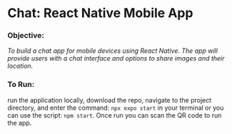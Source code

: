# **Chat: React Native Mobile App**

### **Objective:**
_To build a chat app for mobile devices using React Native. The app will
provide users with a chat interface and options to share images and their
location._

### **To Run:**
run the application locally, download the repo, navigate to the project directory, and enter the command: `npx expo start` in your terminal or you can use the script: `npm start`. Once run you can scan the QR code to run the app.
